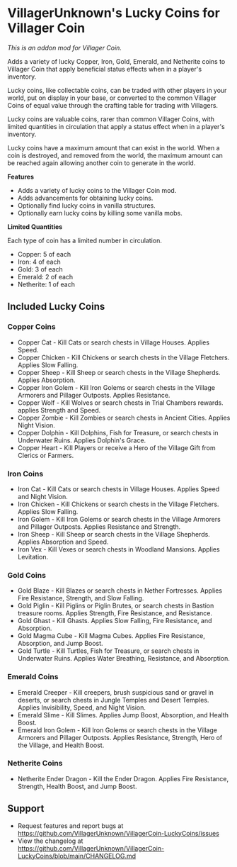 # VillagerUnknown's Lucky Coins for Villager Coin

_This is an addon mod for Villager Coin._

Adds a variety of lucky Copper, Iron, Gold, Emerald, and Netherite coins to Villager Coin that apply beneficial status effects when in a player's inventory.

Lucky coins, like collectable coins, can be traded with other players in your world, put on display in your base, or converted to the common Villager Coins of equal value through the crafting table for trading with Villagers.

Lucky coins are valuable coins, rarer than common Villager Coins, with limited quantities in circulation that apply a status effect when in a player's inventory. 

Lucky coins have a maximum amount that can exist in the world. 
When a coin is destroyed, and removed from the world, the maximum amount can be reached again allowing another coin to generate in the world.

**Features**

* Adds a variety of lucky coins to the Villager Coin mod.
* Adds advancements for obtaining lucky coins.
* Optionally find lucky coins in vanilla structures.
* Optionally earn lucky coins by killing some vanilla mobs.

**Limited Quantities**

Each type of coin has a limited number in circulation.

- Copper: 5 of each
- Iron: 4 of each
- Gold: 3 of each
- Emerald: 2 of each
- Netherite: 1 of each

## Included Lucky Coins

### Copper Coins

- Copper Cat - Kill Cats or search chests in Village Houses. Applies Speed.
- Copper Chicken - Kill Chickens or search chests in the Village Fletchers. Applies Slow Falling.
- Copper Sheep - Kill Sheep or search chests in the Village Shepherds. Applies Absorption.
- Copper Iron Golem - Kill Iron Golems or search chests in the Village Armorers and Pillager Outposts. Applies Resistance.
- Copper Wolf - Kill Wolves or search chests in Trial Chambers rewards. applies Strength and Speed.
- Copper Zombie - Kill Zombies or search chests in Ancient Cities. Applies Night Vision.
- Copper Dolphin - Kill Dolphins, Fish for Treasure, or search chests in Underwater Ruins. Applies Dolphin's Grace.
- Copper Heart - Kill Players or receive a Hero of the Village Gift from Clerics or Farmers.

### Iron Coins

- Iron Cat - Kill Cats or search chests in Village Houses. Applies Speed and Night Vision.
- Iron Chicken - Kill Chickens or search chests in the Village Fletchers. Applies Slow Falling.
- Iron Golem - Kill Iron Golems or search chests in the Village Armorers and Pillager Outposts. Applies Resistance and Strength.
- Iron Sheep - Kill Sheep or search chests in the Village Shepherds. Applies Absorption and Speed.
- Iron Vex - Kill Vexes or search chests in Woodland Mansions. Applies Levitation.

### Gold Coins

- Gold Blaze - Kill Blazes or search chests in Nether Fortresses. Applies Fire Resistance, Strength, and Slow Falling.
- Gold Piglin - Kill Piglins or Piglin Brutes, or search chests in Bastion treasure rooms. Applies Strength, Fire Resistance, and Resistance.
- Gold Ghast - Kill Ghasts. Applies Slow Falling, Fire Resistance, and Absorption.
- Gold Magma Cube - Kill Magma Cubes. Applies Fire Resistance, Absorption, and Jump Boost.
- Gold Turtle - Kill Turtles, Fish for Treasure, or search chests in Underwater Ruins. Applies Water Breathing, Resistance, and Absorption.

### Emerald Coins

- Emerald Creeper - Kill creepers, brush suspicious sand or gravel in deserts, or search chests in Jungle Temples and Desert Temples. Applies Invisibility, Speed, and Night Vision.
- Emerald Slime - Kill Slimes. Applies Jump Boost, Absorption, and Health Boost.
- Emerald Iron Golem - Kill Iron Golems or search chests in the Village Armorers and Pillager Outposts. Applies Resistance, Strength, Hero of the Village, and Health Boost.

### Netherite Coins

- Netherite Ender Dragon - Kill the Ender Dragon. Applies Fire Resistance, Strength, Health Boost, and Jump Boost.

## Support

* Request features and report bugs at https://github.com/VillagerUnknown/VillagerCoin-LuckyCoins/issues
* View the changelog at https://github.com/VillagerUnknown/VillagerCoin-LuckyCoins/blob/main/CHANGELOG.md
